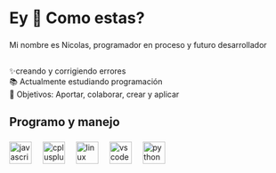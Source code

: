 <h1 align="left">Ey 👋 Como estas?</h1>

###

<p align="left">Mi nombre es Nicolas, programador en proceso y futuro desarrollador</p>

###

<h2 align="left"></h2>

###

<p align="left">✨creando y corrigiendo errores <br>📚 Actualmente estudiando programación <br>🎯 Objetivos: Aportar, colaborar, crear y aplicar</p>

###

<h2 align="left">Programo y manejo</h2>

###

<div align="left">
  <img src="https://cdn.jsdelivr.net/gh/devicons/devicon/icons/javascript/javascript-original.svg" height="40" alt="javascript logo"  />
  <img width="12" />
  <img src="https://cdn.jsdelivr.net/gh/devicons/devicon/icons/cplusplus/cplusplus-original.svg" height="40" alt="cplusplus logo"  />
  <img width="12" />
  <img src="https://cdn.jsdelivr.net/gh/devicons/devicon/icons/linux/linux-original.svg" height="40" alt="linux logo"  />
  <img width="12" />
  <img src="https://cdn.jsdelivr.net/gh/devicons/devicon/icons/vscode/vscode-original.svg" height="40" alt="vscode logo"  />
  <img width="12" />
  <img src="https://cdn.jsdelivr.net/gh/devicons/devicon/icons/python/python-original.svg" height="40" alt="python logo"  />
</div>

###
